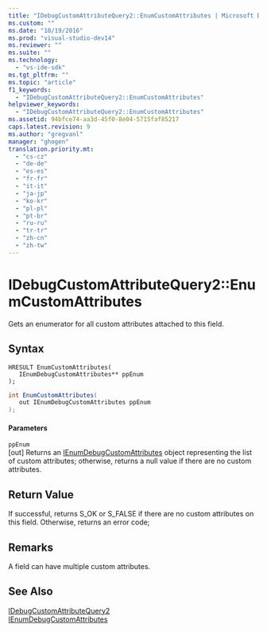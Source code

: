```yaml
---
title: "IDebugCustomAttributeQuery2::EnumCustomAttributes | Microsoft Docs"
ms.custom: ""
ms.date: "10/19/2016"
ms.prod: "visual-studio-dev14"
ms.reviewer: ""
ms.suite: ""
ms.technology: 
  - "vs-ide-sdk"
ms.tgt_pltfrm: ""
ms.topic: "article"
f1_keywords: 
  - "IDebugCustomAttributeQuery2::EnumCustomAttributes"
helpviewer_keywords: 
  - "IDebugCustomAttributeQuery2::EnumCustomAttributes"
ms.assetid: 94bfce74-aa3d-45f0-8e04-5715faf85217
caps.latest.revision: 9
ms.author: "gregvanl"
manager: "ghogen"
translation.priority.mt: 
  - "cs-cz"
  - "de-de"
  - "es-es"
  - "fr-fr"
  - "it-it"
  - "ja-jp"
  - "ko-kr"
  - "pl-pl"
  - "pt-br"
  - "ru-ru"
  - "tr-tr"
  - "zh-cn"
  - "zh-tw"
---
```

# IDebugCustomAttributeQuery2::EnumCustomAttributes
Gets an enumerator for all custom attributes attached to this field.  
  
## Syntax  
  
```cpp#  
HRESULT EnumCustomAttributes(   
   IEnumDebugCustomAttributes** ppEnum  
);  
```  
  
```c#  
int EnumCustomAttributes(  
   out IEnumDebugCustomAttributes ppEnum  
);  
```  
  
#### Parameters  
 `ppEnum`  
 [out] Returns an [IEnumDebugCustomAttributes](../extensibility/ienumdebugcustomattributes.md) object representing the list of custom attributes; otherwise, returns a null value if there are no custom attributes.  
  
## Return Value  
 If successful, returns S_OK or S_FALSE if there are no custom attributes on this field. Otherwise, returns an error code;  
  
## Remarks  
 A field can have multiple custom attributes.  
  
## See Also  
 [IDebugCustomAttributeQuery2](../extensibility/idebugcustomattributequery2.md)   
 [IEnumDebugCustomAttributes](../extensibility/ienumdebugcustomattributes.md)